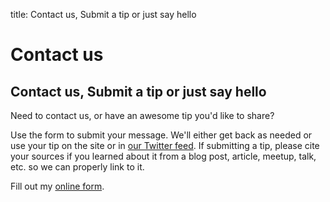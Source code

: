 title: Contact us, Submit a tip or just say hello

# Contact us

## Contact us, Submit a tip or just say hello

Need to contact us, or have an awesome tip you'd like to share?

Use the form to submit your message. We'll either get back as needed or use your tip on the site or in [our Twitter feed](http://twitter.com/TheSassWay). If submitting a tip, please cite your sources if you learned about it from a blog post, article, meetup, talk, etc. so we can properly link to it.

<div id="wufoo-z7x3k7">
Fill out my <a href="http://riznmedia.wufoo.com/forms/z7x3k7">online form</a>.
</div>
<script type="text/javascript">var z7x3k7;(function(d, t) {
var s = d.createElement(t), options = {
'userName':'riznmedia', 
'formHash':'z7x3k7', 
'autoResize':true,
'height':'1108',
'async':true,
'header':'show', 
'ssl':true};
s.src = ('https:' == d.location.protocol ? 'https://' : 'http://') + 'wufoo.com/scripts/embed/form.js';
s.onload = s.onreadystatechange = function() {
var rs = this.readyState; if (rs) if (rs != 'complete') if (rs != 'loaded') return;
try { z7x3k7 = new WufooForm();z7x3k7.initialize(options);z7x3k7.display(); } catch (e) {}};
var scr = d.getElementsByTagName(t)[0], par = scr.parentNode; par.insertBefore(s, scr);
})(document, 'script');</script>